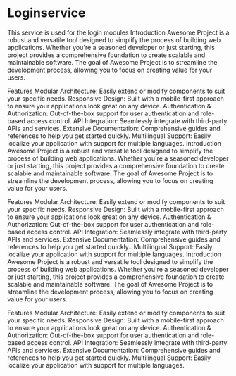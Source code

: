 # Loginservice
This service is used for the login modules
Introduction
Awesome Project is a robust and versatile tool designed to simplify the process of building web applications. Whether you're a seasoned developer or just starting, this project provides a comprehensive foundation to create scalable and maintainable software. The goal of Awesome Project is to streamline the development process, allowing you to focus on creating value for your users.

Features
Modular Architecture: Easily extend or modify components to suit your specific needs.
Responsive Design: Built with a mobile-first approach to ensure your applications look great on any device.
Authentication & Authorization: Out-of-the-box support for user authentication and role-based access control.
API Integration: Seamlessly integrate with third-party APIs and services.
Extensive Documentation: Comprehensive guides and references to help you get started quickly.
Multilingual Support: Easily localize your application with support for multiple languages.
Introduction
Awesome Project is a robust and versatile tool designed to simplify the process of building web applications. Whether you're a seasoned developer or just starting, this project provides a comprehensive foundation to create scalable and maintainable software. The goal of Awesome Project is to streamline the development process, allowing you to focus on creating value for your users.

Features
Modular Architecture: Easily extend or modify components to suit your specific needs.
Responsive Design: Built with a mobile-first approach to ensure your applications look great on any device.
Authentication & Authorization: Out-of-the-box support for user authentication and role-based access control.
API Integration: Seamlessly integrate with third-party APIs and services.
Extensive Documentation: Comprehensive guides and references to help you get started quickly..
Multilingual Support: Easily localize your application with support for multiple languages.
Introduction
Awesome Project is a robust and versatile tool designed to simplify the process of building web applications. Whether you're a seasoned developer or just starting, this project provides a comprehensive foundation to create scalable and maintainable software. The goal of Awesome Project is to streamline the development process, allowing you to focus on creating value for your users.

Features
Modular Architecture: Easily extend or modify components to suit your specific needs.
Responsive Design: Built with a mobile-first approach to ensure your applications look great on any device.
Authentication & Authorization: Out-of-the-box support for user authentication and role-based access control.
API Integration: Seamlessly integrate with third-party APIs and services.
Extensive Documentation: Comprehensive guides and references to help you get started quickly.
Multilingual Support: Easily localize your application with support for multiple languages.
